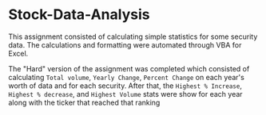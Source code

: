 # Stock-Data-Analysis
This assignment consisted of calculating simple statistics for some security data. The calculations and formatting were automated through VBA for Excel.

The "Hard" version of the assignment was completed which consisted of calculating `Total volume`, `Yearly Change`, `Percent Change` on each year's worth of data and for each security. After that, the `Highest % Increase`, `Highest % decrease`, and `Highest Volume` stats were show for each year along with the ticker that reached that ranking